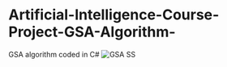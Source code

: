 # Artificial-Intelligence-Course-Project-GSA-Algorithm-
GSA algorithm coded in C#
![GSA SS](https://user-images.githubusercontent.com/66659379/131336080-3b707490-d8e8-4caa-a5ce-39bc968fd0e6.png)

